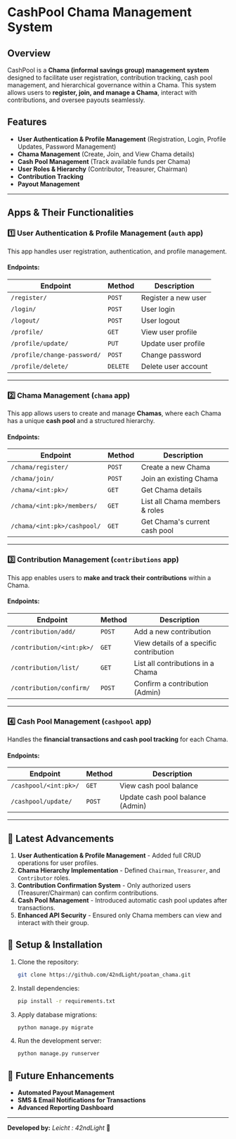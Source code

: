 # CashPool Chama Management System

## Overview
CashPool is a **Chama (informal savings group) management system** designed to facilitate user registration, contribution tracking, cash pool management, and hierarchical governance within a Chama. This system allows users to **register, join, and manage a Chama**, interact with contributions, and oversee payouts seamlessly.

## Features
- **User Authentication & Profile Management** (Registration, Login, Profile Updates, Password Management)
- **Chama Management** (Create, Join, and View Chama details)
- **Cash Pool Management** (Track available funds per Chama)
- **User Roles & Hierarchy** (Contributor, Treasurer, Chairman)
- **Contribution Tracking**
- **Payout Management**

---

## Apps & Their Functionalities

### **1️⃣ User Authentication & Profile Management** (`auth` app)
This app handles user registration, authentication, and profile management.

#### **Endpoints:**
| Endpoint                     | Method | Description                         |
|------------------------------|--------|-------------------------------------|
| `/register/`                 | `POST` | Register a new user                |
| `/login/`                    | `POST` | User login                         |
| `/logout/`                   | `POST` | User logout                        |
| `/profile/`                  | `GET`  | View user profile                  |
| `/profile/update/`           | `PUT`  | Update user profile                |
| `/profile/change-password/`  | `POST` | Change password                    |
| `/profile/delete/`           | `DELETE` | Delete user account               |

---

### **2️⃣ Chama Management** (`chama` app)
This app allows users to create and manage **Chamas**, where each Chama has a unique **cash pool** and a structured hierarchy.

#### **Endpoints:**
| Endpoint                   | Method | Description                       |
|----------------------------|--------|-----------------------------------|
| `/chama/register/`         | `POST` | Create a new Chama               |
| `/chama/join/`             | `POST` | Join an existing Chama           |
| `/chama/<int:pk>/`         | `GET`  | Get Chama details                |
| `/chama/<int:pk>/members/` | `GET`  | List all Chama members & roles   |
| `/chama/<int:pk>/cashpool/`| `GET`  | Get Chama's current cash pool    |

---

### **3️⃣ Contribution Management** (`contributions` app)
This app enables users to **make and track their contributions** within a Chama.

#### **Endpoints:**
| Endpoint                     | Method | Description                           |
|------------------------------|--------|---------------------------------------|
| `/contribution/add/`         | `POST` | Add a new contribution               |
| `/contribution/<int:pk>/`    | `GET`  | View details of a specific contribution |
| `/contribution/list/`        | `GET`  | List all contributions in a Chama    |
| `/contribution/confirm/`     | `POST` | Confirm a contribution (Admin)       |

---

### **4️⃣ Cash Pool Management** (`cashpool` app)
Handles the **financial transactions and cash pool tracking** for each Chama.

#### **Endpoints:**
| Endpoint                     | Method | Description                           |
|------------------------------|--------|---------------------------------------|
| `/cashpool/<int:pk>/`        | `GET`  | View cash pool balance               |
| `/cashpool/update/`          | `POST` | Update cash pool balance (Admin)    |

---

## 🚀 Latest Advancements
1. **User Authentication & Profile Management** - Added full CRUD operations for user profiles.
2. **Chama Hierarchy Implementation** - Defined `Chairman`, `Treasurer`, and `Contributor` roles.
3. **Contribution Confirmation System** - Only authorized users (Treasurer/Chairman) can confirm contributions.
4. **Cash Pool Management** - Introduced automatic cash pool updates after transactions.
5. **Enhanced API Security** - Ensured only Chama members can view and interact with their group.

## 🔧 Setup & Installation
1. Clone the repository:
   ```sh
   git clone https://github.com/42ndLight/poatan_chama.git
   ```
2. Install dependencies:
   ```sh
   pip install -r requirements.txt
   ```
3. Apply database migrations:
   ```sh
   python manage.py migrate
   ```
4. Run the development server:
   ```sh
   python manage.py runserver
   ```

## 🔑 Future Enhancements
- **Automated Payout Management**
- **SMS & Email Notifications for Transactions**
- **Advanced Reporting Dashboard**

---
**Developed by:** *Leicht : 42ndLight* 🚀


